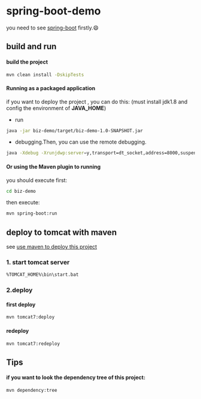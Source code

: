 # spring-boot-demo

you need to see [spring-boot](https://github.com/spring-projects/spring-boot) firstly.:smile:


## build and run
#### build the project
```bash 
mvn clean install -DskipTests
```

#### Running as a packaged application
if you want to deploy the project , you can do this: (must install jdk1.8 and config the environment of **JAVA_HOME**)

* run
```bash 
java -jar biz-demo/target/biz-demo-1.0-SNAPSHOT.jar
```
* debugging.Then, you can use the remote debugging.
```bash 
java -Xdebug -Xrunjdwp:server=y,transport=dt_socket,address=8000,suspend=n -jar biz-demo/target/biz-demo-1.0-SNAPSHOT.jar
```

#### Or using the Maven plugin to running
you should execute first:
```bash 
cd biz-demo
```
then execute:
```bash 
mvn spring-boot:run
```


## deploy to tomcat with maven 
see [use maven to deploy this project](http://blog.csdn.net/xiejx618/article/details/15022233)

### 1. start tomcat server
```bash
%TOMCAT_HOME%\bin\start.bat
```

### 2.deploy
#### first deploy
```bash 
mvn tomcat7:deploy
```
#### redeploy
```bash 
mvn tomcat7:redeploy
```


## Tips
#### if you want to look the dependency tree of this project:
```bash 
mvn dependency:tree
```